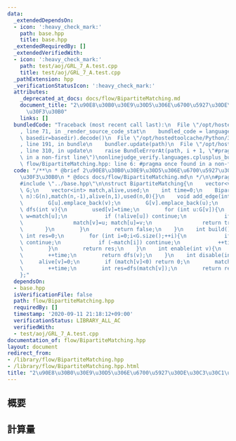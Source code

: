 ```yaml
---
data:
  _extendedDependsOn:
  - icon: ':heavy_check_mark:'
    path: base.hpp
    title: base.hpp
  _extendedRequiredBy: []
  _extendedVerifiedWith:
  - icon: ':heavy_check_mark:'
    path: test/aoj/GRL_7_A.test.cpp
    title: test/aoj/GRL_7_A.test.cpp
  _pathExtension: hpp
  _verificationStatusIcon: ':heavy_check_mark:'
  attributes:
    _deprecated_at_docs: docs/flow/BipartiteMatching.md
    document_title: "2\u90E8\u30B0\u30E9\u30D5\u306E\u6700\u5927\u30DE\u30C3\u30C1\
      \u30F3\u30B0"
    links: []
  bundledCode: "Traceback (most recent call last):\n  File \"/opt/hostedtoolcache/Python/3.8.5/x64/lib/python3.8/site-packages/onlinejudge_verify/documentation/build.py\"\
    , line 71, in _render_source_code_stat\n    bundled_code = language.bundle(stat.path,\
    \ basedir=basedir).decode()\n  File \"/opt/hostedtoolcache/Python/3.8.5/x64/lib/python3.8/site-packages/onlinejudge_verify/languages/cplusplus.py\"\
    , line 191, in bundle\n    bundler.update(path)\n  File \"/opt/hostedtoolcache/Python/3.8.5/x64/lib/python3.8/site-packages/onlinejudge_verify/languages/cplusplus_bundle.py\"\
    , line 310, in update\n    raise BundleErrorAt(path, i + 1, \"#pragma once found\
    \ in a non-first line\")\nonlinejudge_verify.languages.cplusplus_bundle.BundleErrorAt:\
    \ flow/BipartiteMatching.hpp: line 6: #pragma once found in a non-first line\n"
  code: "/**\n * @brief 2\u90E8\u30B0\u30E9\u30D5\u306E\u6700\u5927\u30DE\u30C3\u30C1\
    \u30F3\u30B0\n * @docs docs/flow/BipartiteMatching.md\n */\n\n#pragma once\n\n\
    #include \"../base.hpp\"\n\nstruct BipartiteMatching{\n    vector<vector<int>>\
    \ G;\n    vector<int> match,alive,used;\n    int time=0;\n    BipartiteMatching(int\
    \ n):G(n),match(n,-1),alive(n,1),used(n,0){}\n    void add_edge(int u,int v){\n\
    \        G[u].emplace_back(v);\n        G[v].emplace_back(u);\n    }\n    bool\
    \ dfs(int v){\n        used[v]=time;\n        for (int u:G[v]){\n            int\
    \ w=match[u];\n            if (!alive[u]) continue;\n            if (w<0||(used[w]!=time&&dfs(w))){\n\
    \                match[v]=u; match[u]=v;\n                return true;\n     \
    \       }\n        }\n        return false;\n    }\n    int build(){\n       \
    \ int res=0;\n        for (int i=0;i<G.size();++i){\n            if (!alive[i])\
    \ continue;\n            if (~match[i]) continue;\n            ++time; res+=dfs(i);\n\
    \        }\n        return res;\n    }\n    int enable(int v){\n        alive[v]=1;\n\
    \        ++time;\n        return dfs(v);\n    }\n    int disable(int v){\n   \
    \     alive[v]=0;\n        if (match[v]<0) return 0;\n        match[v]=-1; match[match[v]]=-1;\n\
    \        ++time;\n        int res=dfs(match[v]);\n        return res-1;\n    }\n\
    };"
  dependsOn:
  - base.hpp
  isVerificationFile: false
  path: flow/BipartiteMatching.hpp
  requiredBy: []
  timestamp: '2020-09-11 21:18:12+09:00'
  verificationStatus: LIBRARY_ALL_AC
  verifiedWith:
  - test/aoj/GRL_7_A.test.cpp
documentation_of: flow/BipartiteMatching.hpp
layout: document
redirect_from:
- /library/flow/BipartiteMatching.hpp
- /library/flow/BipartiteMatching.hpp.html
title: "2\u90E8\u30B0\u30E9\u30D5\u306E\u6700\u5927\u30DE\u30C3\u30C1\u30F3\u30B0"
---
```

## 概要

## 計算量